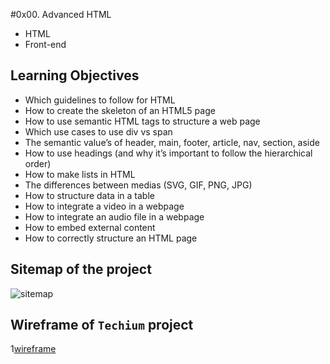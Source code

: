 #0x00. Advanced HTML

- HTML
- Front-end

## Learning Objectives

- Which guidelines to follow for HTML
- How to create the skeleton of an HTML5 page
- How to use semantic HTML tags to structure a web page
- Which use cases to use div vs span
- The semantic value’s of header, main, footer, article, nav, section, aside
- How to use headings (and why it’s important to follow the hierarchical order)
- How to make lists in HTML
- The differences between medias (SVG, GIF, PNG, JPG)
- How to structure data in a table
- How to integrate a video in a webpage
- How to integrate an audio file in a webpage
- How to embed external content
- How to correctly structure an HTML page

## Sitemap of the project

![sitemap](https://s3.amazonaws.com/alx-intranet.hbtn.io/uploads/medias/2020/4/4dec2ba9d84a0a55355b1c1e2de4c57854a2d35a.png?X-Amz-Algorithm=AWS4-HMAC-SHA256&X-Amz-Credential=AKIARDDGGGOUSBVO6H7D%2F20240316%2Fus-east-1%2Fs3%2Faws4_request&X-Amz-Date=20240316T140627Z&X-Amz-Expires=86400&X-Amz-SignedHeaders=host&X-Amz-Signature=8debb9535bae1823824b8256d9430752ea944d9569dc2a71bdfd4becd6395eaf)

## Wireframe of `Techium` project

1[wireframe](https://s3.amazonaws.com/alx-intranet.hbtn.io/uploads/medias/2020/4/3e4f9e2b3cb73d1768229e086f5da35337be5c6c.png?X-Amz-Algorithm=AWS4-HMAC-SHA256&X-Amz-Credential=AKIARDDGGGOUSBVO6H7D%2F20240316%2Fus-east-1%2Fs3%2Faws4_request&X-Amz-Date=20240316T140627Z&X-Amz-Expires=86400&X-Amz-SignedHeaders=host&X-Amz-Signature=42ccbc563c7936bf9e0d41b9a3f9872096f6ed43ed017f6480d9f9023a5b52ca)